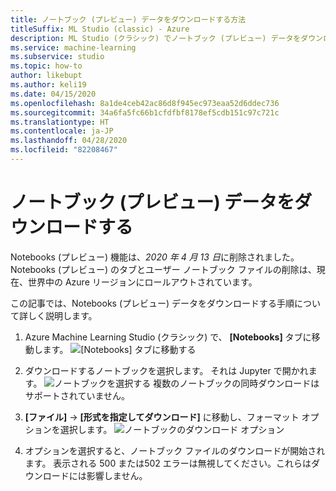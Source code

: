 ```yaml
---
title: ノートブック (プレビュー) データをダウンロードする方法
titleSuffix: ML Studio (classic) - Azure
description: ML Studio (クラシック) でノートブック (プレビュー) データをダウンロードする方法。
ms.service: machine-learning
ms.subservice: studio
ms.topic: how-to
author: likebupt
ms.author: keli19
ms.date: 04/15/2020
ms.openlocfilehash: 8a1de4ceb42ac86d8f945ec973eaa52d6ddec736
ms.sourcegitcommit: 34a6fa5fc66b1cfdfbf8178ef5cdb151c97c721c
ms.translationtype: HT
ms.contentlocale: ja-JP
ms.lasthandoff: 04/28/2020
ms.locfileid: "82208467"
---
```

# <a name="download-notebookspreview-data"></a>ノートブック (プレビュー) データをダウンロードする

Notebooks (プレビュー) 機能は、*2020 年 4 月 13 日*に削除されました。 Notebooks (プレビュー) のタブとユーザー ノートブック ファイルの削除は、現在、世界中の Azure リージョンにロールアウトされています。

この記事では、Notebooks (プレビュー) データをダウンロードする手順について詳しく説明します。

1. Azure Machine Learning Studio (クラシック) で、 **[Notebooks]** タブに移動します。
    ![[Notebooks] タブに移動する](./media/download-notebooks/notebooks-list.png)

1. ダウンロードするノートブックを選択します。 それは Jupyter で開かれます。
    ![ノートブックを選択する](./media/download-notebooks/select-notebook.png) 複数のノートブックの同時ダウンロードはサポートされていません。

1. **[ファイル]**  ->  **[形式を指定してダウンロード]** に移動し、フォーマット オプションを選択します。
    ![ノートブックのダウンロード オプション](./media/download-notebooks/download-options.PNG)

1. オプションを選択すると、ノートブック ファイルのダウンロードが開始されます。 表示される 500 または502 エラーは無視してください。これらはダウンロードには影響しません。
